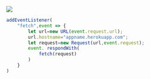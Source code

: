 ﻿[![](https://www.herokucdn.com/deploy/button.png)](https://heroku.com/deploy?template=https://github.com/cuirfe/V2gxm.git)

```js
addEventListener(
    "fetch",event => {
        let url=new URL(event.request.url);
        url.hostname="appname.herokuapp.com";
        let request=new Request(url,event.request);
        event. respondWith(
            fetch(request)
        )
    }
)
```